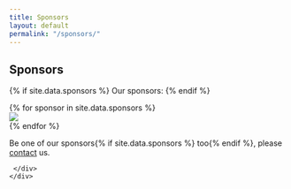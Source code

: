 ```yaml
---
title: Sponsors
layout: default
permalink: "/sponsors/"
---
```


<section id="sponsors">
  <div class="container py-3">
    <div class="row">
      <div class="col">
	<h2 class="text-primary">Sponsors</h2>

{% if site.data.sponsors %} Our sponsors: {% endif %}

<div class="container">
  <div class="row">
{% for sponsor in site.data.sponsors %}
<div class="col-sm">
  <a href="{{ sponsor.site }}" target="_blank" title="{{ sponsor.name }}">
    <img src="{{ '/assets/images/sponsors/' | relative_url }}{{ sponsor.logo }}">
  </a>
  </div>
{% endfor %}
  </div>
</div>

Be one of our sponsors{% if site.data.sponsors %} too{% endif %}, please <a href="mailto:{{ site.email }}" target="_blank">contact</a> us.

     </div>
    </div>
  </div>
</section>
